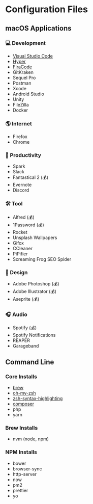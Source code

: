 # Configuration Files

## macOS Applications

### 💻 Development

- [Visual Studio Code](https://code.visualstudio.com/)
- [Hyper](https://hyper.is/)
- [FiraCode](https://github.com/tonsky/FiraCode)
- GitKraken
- Sequel Pro
- Postman
- Xcode
- Android Studio
- Unity
- FileZilla
- Docker

### 🌎 Internet

- Firefox
- Chrome

### 📝 Productivity

- Spark
- Slack
- Fantastical 2 (💰)
- Evernote
- Discord

### 🛠️ Tool

- Alfred (💰)
- 1Password (💰)
- Rocket
- Unsplash Wallpapers
- Gifox
- CCleaner
- PiPifier
- Screaming Frog SEO Spider

### 🎨 Design

- Adobe Photoshop (💰)
- Adobe Illustrator (💰)
- Aseprite (💰)

### 🎧 Audio

- Spotify (💰)
- Spotify Notifications
- REAPER
- Garageband

## Command Line

### Core Installs

- [brew](https://brew.sh/)
- [oh-my-zsh](https://github.com/robbyrussell/oh-my-zsh)
- [zsh-syntax-highlighting](https://github.com/zsh-users/zsh-syntax-highlighting)
- [composer](https://gist.github.com/vinnizworld/6896317)
- php
- yarn

### Brew Installs

- nvm (node, npm)

### NPM Installs

- bower
- browser-sync
- http-server
- now
- pm2
- prettier
- yo
